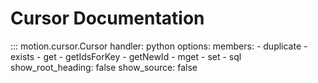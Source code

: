 # Cursor Documentation

::: motion.cursor.Cursor
    handler: python
    options:
      members:
        - duplicate
        - exists
        - get
        - getIdsForKey
        - getNewId
        - mget
        - set
        - sql
      show_root_heading: false
      show_source: false